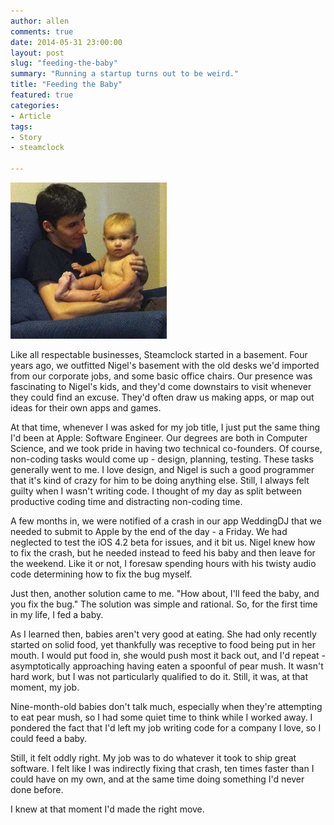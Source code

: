 ```yaml
---
author: allen
comments: true
date: 2014-05-31 23:00:00
layout: post
slug: "feeding-the-baby"
summary: "Running a startup turns out to be weird."
title: "Feeding the Baby"
featured: true
categories:
- Article
tags:
- Story
- steamclock

---
```


<img src='/images/2014/allen-baby.jpg' style='width:250px' class='side'>

Like all respectable businesses, Steamclock started in a basement. Four years ago, we outfitted Nigel's basement with the old desks we'd imported from our corporate jobs, and some basic office chairs. Our presence was fascinating to Nigel's kids, and they'd come downstairs to visit whenever they could find an excuse. They'd often draw us making apps, or map out ideas for their own apps and games.

At that time, whenever I was asked for my job title, I just put the same thing I'd been at Apple: Software Engineer. Our degrees are both in Computer Science, and we took pride in having two technical co-founders. Of course, non-coding tasks would come up - design, planning, testing. These tasks generally went to me. I love design, and Nigel is such a good programmer that it's kind of crazy for him to be doing anything else. Still, I always felt guilty when I wasn't writing code. I thought of my day as split between productive coding time and distracting non-coding time.

A few months in, we were notified of a crash in our app WeddingDJ that we needed to submit to Apple by the end of the day - a Friday. We had neglected to test the iOS 4.2 beta for issues, and it bit us. Nigel knew how to fix the crash, but he needed instead to feed his baby and then leave for the weekend. Like it or not, I foresaw spending hours with his twisty audio code determining how to fix the bug myself.

Just then, another solution came to me. "How about, I'll feed the baby, and you fix the bug." The solution was simple and rational. So, for the first time in my life, I fed a baby.

As I learned then, babies aren't very good at eating. She had only recently started on solid food, yet thankfully was receptive to food being put in her mouth. I would put food in, she would push most it back out, and I'd repeat - asymptotically approaching having eaten a spoonful of pear mush. It wasn't hard work, but I was not particularly qualified to do it. Still, it was, at that moment, my job.

Nine-month-old babies don't talk much, especially when they're attempting to eat pear mush, so I had some quiet time to think while I worked away. I pondered the fact that I'd left my job writing code for a company I love, so I could feed a baby.

Still, it felt oddly right. My job was to do whatever it took to ship great software. I felt like I was indirectly fixing that crash, ten times faster than I could have on my own, and at the same time doing something I'd never done before.

I knew at that moment I'd made the right move.